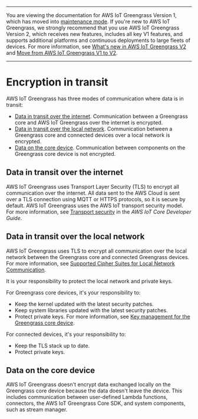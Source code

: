 --------

You are viewing the documentation for AWS IoT Greengrass Version 1, which has moved into [maintenance mode](https://docs.aws.amazon.com/greengrass/v1/developerguide/maintenance-policy.html)\. If you're new to AWS IoT Greengrass, we strongly recommend that you use AWS IoT Greengrass Version 2, which receives new features, includes all key V1 features, and supports additional platforms and continuous deployments to large fleets of devices\. For more information, see [What's new in AWS IoT Greengrass V2](https://docs.aws.amazon.com/greengrass/v2/developerguide/greengrass-v2-whats-new.html) and [Move from AWS IoT Greengrass V1 to V2](https://docs.aws.amazon.com/greengrass/v2/developerguide/move-from-v1.html)\.

--------

# Encryption in transit<a name="encryption-in-transit"></a>

AWS IoT Greengrass has three modes of communication where data is in transit:
+ [Data in transit over the internet](#data-in-transit-internet)\. Communication between a Greengrass core and AWS IoT Greengrass over the internet is encrypted\.
+ [Data in transit over the local network](#data-in-transit-local-network)\. Communication between a Greengrass core and connected devices over a local network is encrypted\.
+ [Data on the core device](#data-in-transit-locally)\. Communication between components on the Greengrass core device is not encrypted\.

## Data in transit over the internet<a name="data-in-transit-internet"></a>

AWS IoT Greengrass uses Transport Layer Security \(TLS\) to encrypt all communication over the internet\. All data sent to the AWS Cloud is sent over a TLS connection using MQTT or HTTPS protocols, so it is secure by default\. AWS IoT Greengrass uses the AWS IoT transport security model\. For more information, see [Transport security](https://docs.aws.amazon.com/iot/latest/developerguide/transport-security.html) in the *AWS IoT Core Developer Guide*\.

## Data in transit over the local network<a name="data-in-transit-local-network"></a>

AWS IoT Greengrass uses TLS to encrypt all communication over the local network between the Greengrass core and connected Greengrass devices\. For more information, see [Supported Cipher Suites for Local Network Communication](gg-sec.md#gg-cipher-suites)\.

It is your responsibility to protect the local network and private keys\.<a name="customer-responsibility-device-security"></a>

For Greengrass core devices, it's your responsibility to:  
+ Keep the kernel updated with the latest security patches\.
+ Keep system libraries updated with the latest security patches\.
+ Protect private keys\. For more information, see [Key management for the Greengrass core device](key-management.md)\.

For connected devices, it's your responsibility to:  
+ Keep the TLS stack up to date\.
+ Protect private keys\.

## Data on the core device<a name="data-in-transit-locally"></a>

AWS IoT Greengrass doesn't encrypt data exchanged locally on the Greengrass core device because the data doesn't leave the device\. This includes communication between user\-defined Lambda functions, connectors, the AWS IoT Greengrass Core SDK, and system components, such as stream manager\.